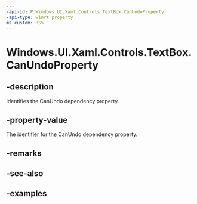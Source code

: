 ```yaml
---
-api-id: P:Windows.UI.Xaml.Controls.TextBox.CanUndoProperty
-api-type: winrt property
ms.custom: RS5
---
```


<!-- Property syntax.
public DependencyProperty CanUndoProperty { get; }
-->

# Windows.UI.Xaml.Controls.TextBox.CanUndoProperty

## -description

Identifies the CanUndo dependency property.



## -property-value

The identifier for the CanUndo dependency property.

## -remarks

## -see-also

## -examples

